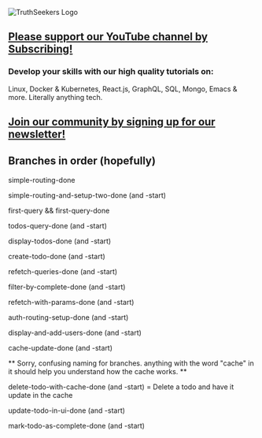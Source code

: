 ![TruthSeekers Logo](https://truthseekers.io/wp-content/uploads/2021/05/ts-logo-dark-horizontal549x181.jpg)

## [Please support our YouTube channel by Subscribing!](https://www.youtube.com/channel/UCa0s8d-23qP7RmIMZ54x7Ug)

### Develop your skills with our high quality tutorials on:

Linux, Docker & Kubernetes, React.js, GraphQL, SQL, Mongo, Emacs & more. Literally anything tech.

## [Join our community by signing up for our newsletter!](https://truthseekers.io/latest-tutorials-signup/)

## Branches in order (hopefully)

simple-routing-done

simple-routing-and-setup-two-done (and -start)

first-query && first-query-done

todos-query-done (and -start)

display-todos-done (and -start)

create-todo-done (and -start)

refetch-queries-done (and -start)

filter-by-complete-done (and -start)

refetch-with-params-done (and -start)

auth-routing-setup-done (and -start)

display-and-add-users-done (and -start)

cache-update-done (and -start)

** Sorry, confusing naming for branches. anything with the word "cache" in it should help you understand how the cache works. **

delete-todo-with-cache-done (and -start) = Delete a todo and have it update in the cache

update-todo-in-ui-done (and -start)

mark-todo-as-complete-done (and -start)
